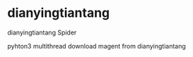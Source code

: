 # dianyingtiantang
dianyingtiantang Spider

pyhton3 multithread download magent from dianyingtiantang
